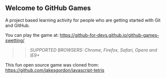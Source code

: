 ## Welcome to GitHub Games

A project based learning activity for people who are getting started with Git and GitHub.

You can play the game at: https://github-for-devs.github.io/github-games-swetting/

>> _*SUPPORTED BROWSERS*: Chrome, Firefox, Safari, Opera and IE9+_

This fun open source game was cloned from: https://github.com/jakesgordon/javascript-tetris
